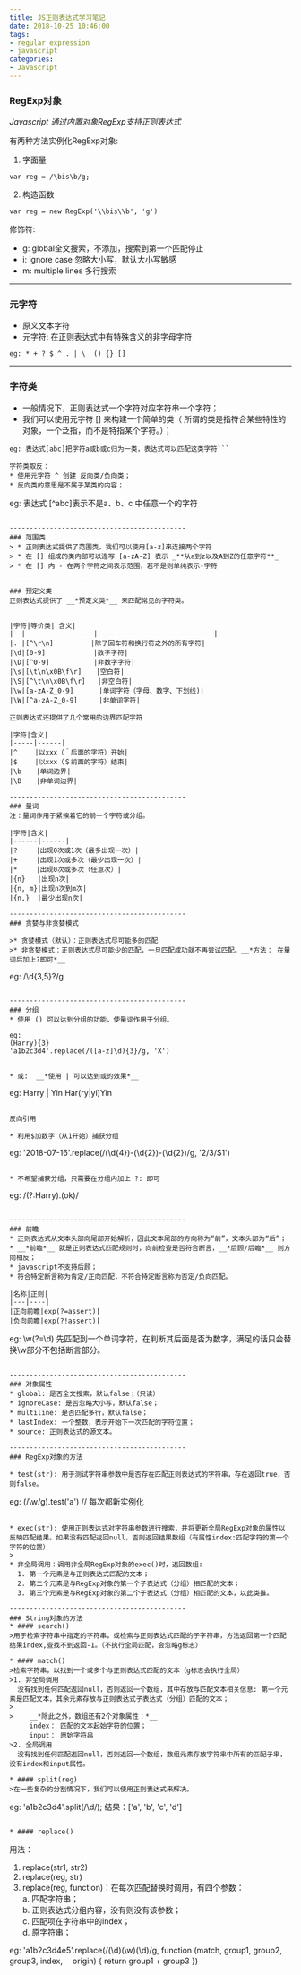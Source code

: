 ```yaml
---
title: JS正则表达式学习笔记
date: 2018-10-25 10:46:00
tags:
- regular expression
- javascript
categories:
- Javascript
---
```


### RegExp对象

_Javascript 通过内置对象RegExp支持正则表达式_

有两种方法实例化RegExp对象:
1. 字面量  
```
var reg = /\bis\b/g;
```
<!--more-->

2. 构造函数  
```
var reg = new RegExp('\\bis\\b', 'g')
```

修饰符:
* g: global全文搜索，不添加，搜索到第一个匹配停止
* i: ignore case 忽略大小写，默认大小写敏感
* m: multiple lines 多行搜索

--------------------------------------------
### 元字符
* 原义文本字符
* 元字符: 在正则表达式中有特殊含义的非字母字符  
```
eg: * + ? $ ^ . | \  () {} []
```

--------------------------------------------
### 字符类
 
* 一般情况下，正则表达式一个字符对应字符串一个字符；  
* 我们可以使用元字符 [] 来构建一个简单的类（ 所谓的类是指符合某些特性的对象，一个泛指，而不是特指某个字符。）；  
```
eg: 表达式[abc]把字符a或b或c归为一类，表达式可以匹配这类字符```

字符类取反：
* 使用元字符 ^ 创建 反向类/负向类；  
* 反向类的意思是不属于某类的内容；  
```
eg: 表达式 [^abc]表示不是a、b、c 中任意一个的字符
```

--------------------------------------------
### 范围类
> * 正则表达式提供了范围类，我们可以使用[a-z]来连接两个字符 
> * 在 [] 组成的类内部可以连写 [a-zA-Z] 表示 _**从a到z以及A到Z的任意字符**_
> * 在 [] 内 - 在两个字符之间表示范围，若不是则单纯表示-字符

--------------------------------------------
### 预定义类
正则表达式提供了 __*预定义类*__ 来匹配常见的字符类。 


|字符|等价类| 含义| 
|--|-----------------|-----------------------------|
|. |[^\r\n]　　　　　 |除了回车符和换行符之外的所有字符|
|\d|[0-9] 　　　　　　 |数字字符|
|\D|[^0-9]           |非数字字符|
|\s|[\t\n\x0B\f\r] 　 |空白符|
|\S|[^\t\n\x0B\f\r]   |非空白符| 
|\w|[a-zA-Z_0-9] 　　  |单词字符（字母、数字、下划线)| 
|\W|[^a-zA-Z_0-9] 　　 |非单词字符|

正则表达式还提供了几个常用的边界匹配字符    

|字符|含义|  
|-----|------|
|^ 　　|以xxx（＾后面的字符）开始| 
|$ 　　|以xxx（＄前面的字符）结束| 
|\b 　 |单词边界|
|\B 　 |非单词边界|

--------------------------------------------
### 量词   
注：量词作用于紧挨着它的前一个字符或分组。

|字符|含义|
|------|------|
|?　   |出现0次或1次（最多出现一次）| 
|+　   |出现1次或多次（最少出现一次）|  
|*　   |出现0次或多次（任意次）|
|{n}   |出现n次|
|{n, m}|出现n次到m次|
|{n,}  |最少出现n次|

--------------------------------------------
### 贪婪与非贪婪模式

>* 贪婪模式（默认）：正则表达式尽可能多的匹配
>* 非贪婪模式：正则表达式尽可能少的匹配，一旦匹配成功就不再尝试匹配。__*方法： 在量词后加上?即可*__  
```
eg: /\d{3,5}?/g
```

--------------------------------------------
### 分组
* 使用 () 可以达到分组的功能，使量词作用于分组。 
```
    eg: 
    (Harry){3}  
    'a1b2c3d4'.replace(/([a-z]\d){3}/g, 'X')
```

* 或:  __*使用 | 可以达到或的效果*__
```
eg:  Harry | Yin
     Har(ry|yi)Yin
```

反向引用  

* 利用$加数字（从1开始）捕获分组
```
eg: '2018-07-16'.replace(/(\d{4})-(\d{2})-(\d{2})/g, '$2/$3/$1') 
```

* 不希望捕获分组，只需要在分组内加上 ?: 即可
```
eg: /(?:Harry).(ok)/
```

--------------------------------------------
### 前瞻
* 正则表达式从文本头部向尾部开始解析，因此文本尾部的方向称为“前”，文本头部为“后”；  
* __*前瞻*__ 就是正则表达式匹配规则时，向前检查是否符合断言，__*后顾/后瞻*__ 则方向相反；
* javascript不支持后顾；
* 符合特定断言称为肯定/正向匹配，不符合特定断言称为否定/负向匹配。

|名称|正则|
|---|----|
|正向前瞻|exp(?=assert)|
|负向前瞻|exp(?!assert)|
```
eg: \w(?=\d)  先匹配到一个单词字符，在判断其后面是否为数字，满足的话只会替换\w部分不包括断言部分。
```

--------------------------------------------
### 对象属性  
* global: 是否全文搜索，默认false；（只读）  
* ignoreCase: 是否忽略大小写，默认false；  
* multiline: 是否匹配多行，默认false；  
* lastIndex: 一个整数，表示开始下一次匹配的字符位置；  
* source: 正则表达式的源文本。

--------------------------------------------
### RegExp对象的方法

* test(str): 用于测试字符串参数中是否存在匹配正则表达式的字符串，存在返回true，否则false。  
```
eg: (/\w/g).test('a') // 每次都新实例化
```

* exec(str): 使用正则表达式对字符串参数进行搜索，并将更新全局RegExp对象的属性以反映匹配结果。如果没有匹配返回null，否则返回结果数组（有属性index:匹配字符的第一个字符的位置）
>
* 非全局调用：调用非全局RegExp对象的exec()时，返回数组: 
  1. 第一个元素是与正则表达式匹配的文本；
  2. 第二个元素是与RegExp对象的第一个子表达式（分组）相匹配的文本；
  3. 第三个元素是与RegExp对象的第二个子表达式（分组）相匹配的文本，以此类推。  

--------------------------------------------
### String对象的方法
* #### search()
>用于检索字符串中指定的字符串，或检索与正则表达式匹配的子字符串，方法返回第一个匹配结果index,查找不到返回-1。（不执行全局匹配，会忽略g标志）
  
* #### match()  
>检索字符串，以找到一个或多个与正则表达式匹配的文本（g标志会执行全局）
>1. 非全局调用  
  没有找到任何匹配返回null，否则返回一个数组，其中存放与匹配文本相关信息: 第一个元素是匹配文本，其余元素存放与正则表达式子表达式（分组）匹配的文本；  
>
>    __*除此之外，数组还有2个对象属性：*__   
     index： 匹配的文本起始字符的位置；  
     input： 原始字符串
>2. 全局调用  
  没有找到任何匹配返回null，否则返回一个数组，数组元素存放字符串中所有的匹配子串，没有index和input属性。

* #### split(reg)  
>在一些复杂的分割情况下，我们可以使用正则表达式来解决。  
```
eg: 'a1b2c3d4'.split(/\d/);  结果：['a', 'b', 'c', 'd']
```

* #### replace()
```
用法：  
1. replace(str1, str2)  
2. replace(reg, str)  
3. replace(reg, function)：在每次匹配替换时调用，有四个参数：  
   a. 匹配字符串；  
   b. 正则表达式分组内容，没有则没有该参数；  
   c. 匹配项在字符串中的index；  
   d. 原字符串； 

eg: 'a1b2c3d4e5'.replace(/(\d)(\w)(\d)/g, function (match, group1, group2, group3, index, 　origin) {
return group1 + group3 })
```